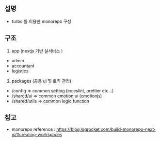 ## 설명

- turbo 를 이용한 monorepo 구성

## 구조

1. app (nextjs 기반 실서비스 )

- admin
- accountant
- logistics

2. packages (공용 ui 및 로직 관리)

- /config => common setting (ex:eslint, prettier etc...)
- /shared/ui => common emotion ui (emotionjs)
- /shared/utils => common logic function

## 참고

- monorepo reference : https://blog.logrocket.com/build-monorepo-next-js/#creating-workspaces
